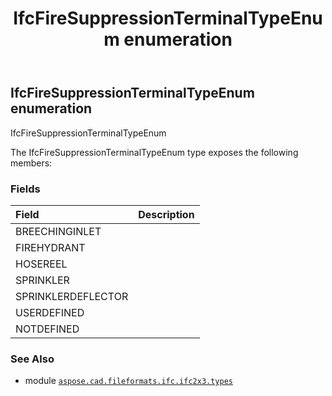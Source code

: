 ﻿---
title: IfcFireSuppressionTerminalTypeEnum enumeration
second_title: Aspose.CAD for Python via .NET API References
description: 
type: docs
weight: 2320
url: /python-net/aspose.cad.fileformats.ifc.ifc2x3.types/ifcfiresuppressionterminaltypeenum/
is_root: false
---

## IfcFireSuppressionTerminalTypeEnum enumeration

IfcFireSuppressionTerminalTypeEnum



The IfcFireSuppressionTerminalTypeEnum type exposes the following members:

### Fields
| Field | Description |
| :- | :- |
| BREECHINGINLET |  |
| FIREHYDRANT |  |
| HOSEREEL |  |
| SPRINKLER |  |
| SPRINKLERDEFLECTOR |  |
| USERDEFINED |  |
| NOTDEFINED |  |



### See Also
* module [`aspose.cad.fileformats.ifc.ifc2x3.types`](..)
